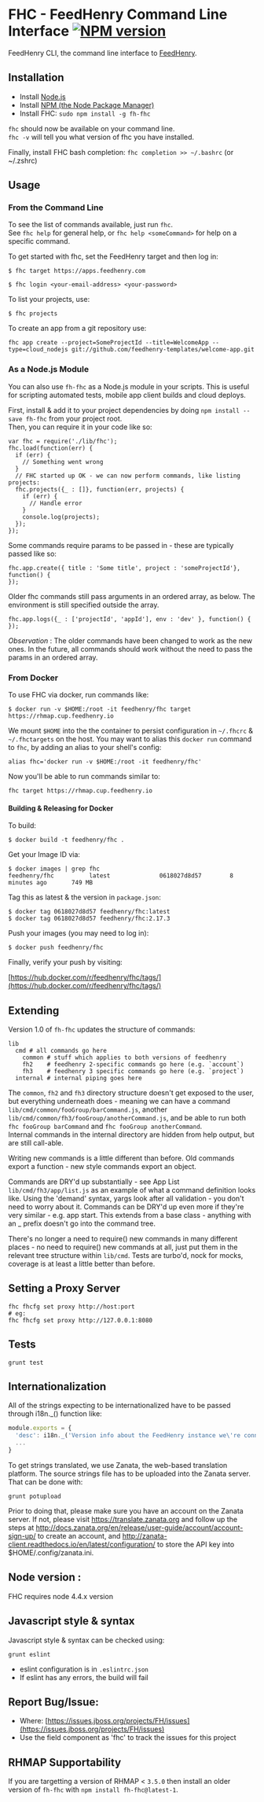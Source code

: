 FHC - FeedHenry Command Line Interface [![NPM version](https://badge.fury.io/js/fh-fhc.png)](http://badge.fury.io/js/fh-fhc)
======================================

FeedHenry CLI, the command line interface to [FeedHenry](http://www.feedhenry.com).

## Installation

* Install [Node.js](http://nodejs.org/)
* Install [NPM (the Node Package Manager)](http://npmjs.org/)
* Install FHC: `sudo npm install -g fh-fhc`

`fhc` should now be available on your command line.  
`fhc -v` will tell you what version of fhc you have installed.

Finally, install FHC bash completion: `fhc completion >> ~/.bashrc` (or ~/.zshrc)

## Usage

### From the Command Line
To see the list of commands available, just run `fhc`.   
See `fhc help` for general help, or `fhc help <someCommand>` for help on a specific command.

To get started with fhc, set the FeedHenry target and then log in:

`$ fhc target https://apps.feedhenry.com`

`$ fhc login <your-email-address> <your-password>`

To list your projects, use:

`$ fhc projects`

To create an app from a git repository use:

`fhc app create --project=SomeProjectId --title=WelcomeApp --type=cloud_nodejs git://github.com/feedhenry-templates/welcome-app.git`

### As a Node.js Module
You can also use `fh-fhc` as a Node.js module in your scripts. This is useful for scripting automated tests, mobile app client builds and cloud deploys.

First, install &  add it to your project dependencies by doing `npm install --save fh-fhc` from your project root.  
Then, you can require it in your code like so:

    var fhc = require('./lib/fhc');
    fhc.load(function(err) {
      if (err) {
        // Something went wrong
      }
      // FHC started up OK - we can now perform commands, like listing projects:
      fhc.projects({_ : []}, function(err, projects) {
        if (err) {
          // Handle error
        }
        console.log(projects);
      });
    });

Some commands require params to be passed in - these are typically passed like so:

    fhc.app.create({ title : 'Some title', project : 'someProjectId'}, function() {
    });


Older fhc commands still pass arguments in an ordered array, as below. The environment is still specified outside the array.

    fhc.app.logs({_ : ['projectId', 'appId'], env : 'dev' }, function() {
    });

*Observation* : The older commands have been changed to work as the new ones. In the future, all commands should work without the
need to pass the params in an ordered array.

### From Docker

To use FHC via docker, run commands like:

```
$ docker run -v $HOME:/root -it feedhenry/fhc target https://rhmap.cup.feedhenry.io
```

We mount `$HOME` into the the container to persist configuration in `~/.fhcrc` & `~/.fhctargets` on the host. You may want to alias this `docker run` command to `fhc`, by adding an alias to your shell's config:

```
alias fhc='docker run -v $HOME:/root -it feedhenry/fhc'
```

Now you'll be able to run commands similar to:

```
fhc target https://rhmap.cup.feedhenry.io
```

#### Building & Releasing for Docker

To build:

```
$ docker build -t feedhenry/fhc .
```

Get your Image ID via:

```
$ docker images | grep fhc
feedhenry/fhc          latest              0618027d8d57        8 minutes ago       749 MB
```

Tag this as latest & the version in `package.json`:

```
$ docker tag 0618027d8d57 feedhenry/fhc:latest
$ docker tag 0618027d8d57 feedhenry/fhc:2.17.3
```

Push your images (you may need to log in):

```
$ docker push feedhenry/fhc
```

Finally, verify your push by visiting:

[https://hub.docker.com/r/feedhenry/fhc/tags/](https://hub.docker.com/r/feedhenry/fhc/tags/)

## Extending
Version 1.0 of `fh-fhc` updates the structure of commands:

    lib
      cmd # all commands go here
        common # stuff which applies to both versions of feedhenry
        fh2    # feedhenry 2-specific commands go here (e.g. `account`)
        fh3    # feedhenry 3 specific commands go here (e.g. `project`)
      internal # internal piping goes here

The `common`, `fh2` and `fh3` directory structure doesn't get exposed to the user, but everything underneath does - meaning we can have a command `lib/cmd/common/fooGroup/barCommand.js`, another `lib/cmd/common/fh3/fooGroup/anotherCommand.js`, and be able to run both `fhc fooGroup barCommand` and `fhc fooGroup anotherCommand`.  
Internal commands in the internal directory are hidden from help output, but are still call-able.

 Writing new commands is a little different than before. Old commands export a function - new style commands export an object.

Commands are DRY'd up substantially - see App List `lib/cmd/fh3/app/list.js` as an example of what a command definition looks like. Using the 'demand' syntax, yargs look after all validation -  you don't need to worry about it.
Commands can be DRY'd up even more if they're very similar - e.g. app start. This extends from a base class - anything with an _ prefix doesn't go into the command tree.

There's no longer a need to require() new commands in many different places - no need to require() new commands at all, just put them in the relevant tree structure within `lib/cmd`.
Tests are turbo'd, nock for mocks, coverage is at least a little better than before.


## Setting a Proxy Server

    fhc fhcfg set proxy http://host:port
    # eg:
    fhc fhcfg set proxy http://127.0.0.1:8080

## Tests

  `grunt test`

## Internationalization

All of the strings expecting to be internationalized have to be passed through i18n._() function like:

```js
module.exports = {
  'desc': i18n._('Version info about the FeedHenry instance we\'re connected to'),
  ...
}
```

To get strings translated, we use Zanata, the web-based translation platform. The source strings file has to be uploaded into the Zanata server. That can be done with:

    grunt potupload

Prior to doing that, please make sure you have an account on the Zanata server. If not, please visit https://translate.zanata.org and follow up the steps at http://docs.zanata.org/en/release/user-guide/account/account-sign-up/ to create an account, and http://zanata-client.readthedocs.io/en/latest/configuration/ to store the API key into $HOME/.config/zanata.ini.

## Node version :
FHC requires node 4.4.x version

## Javascript style & syntax

Javascript style & syntax can be checked using:

```
grunt eslint
```

* eslint configuration is in `.eslintrc.json`
* If eslint has any errors, the build will fail

## Report Bug/Issue:

* Where: [https://issues.jboss.org/projects/FH/issues](https://issues.jboss.org/projects/FH/issues)
* Use the field component as 'fhc' to track the issues for this project

## RHMAP Supportability

If you are targetting a version of RHMAP < `3.5.0` then install an older version of `fh-fhc` with `npm install fh-fhc@latest-1`.
